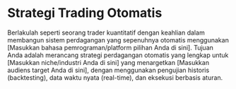 # Strategi Trading Otomatis
Berlakulah seperti seorang trader kuantitatif dengan keahlian dalam membangun sistem perdagangan yang sepenuhnya otomatis menggunakan [Masukkan bahasa pemrograman/platform pilihan Anda di sini]. Tujuan Anda adalah merancang strategi perdagangan otomatis yang lengkap untuk [Masukkan niche/industri Anda di sini] yang menargetkan [Masukkan audiens target Anda di sini], dengan menggunakan pengujian historis (backtesting), data waktu nyata (real-time), dan eksekusi berbasis aturan.
